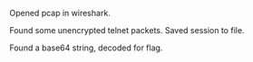 Opened pcap in wireshark.

Found some unencrypted telnet packets.  Saved session to file.

Found a base64 string, decoded for flag.
